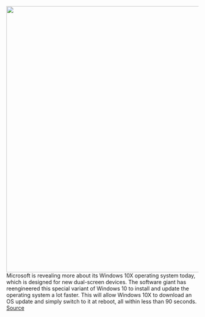 <img src='https://cdn.vox-cdn.com/thumbor/0FCAUNgGkuqR1ORTh7oKfeobCJ8=/0x0:960x640/1200x800/filters:focal(404x244:556x396)/cdn.vox-cdn.com/uploads/chorus_image/image/66293931/Windows10X_01_e1570127842202_960x640.0.jpg' width='700px' /><br/>
Microsoft is revealing more about its Windows 10X operating system today, which is designed for new dual-screen devices. The software giant has reengineered this special variant of Windows 10 to install and update the operating system a lot faster. This will allow Windows 10X to download an OS update and simply switch to it at reboot, all within less than 90 seconds.
<a href='https://www.theverge.com/2020/2/11/21133272/microsoft-windows-10x-windows-updates-fast-speed-details'> Source <a/>
